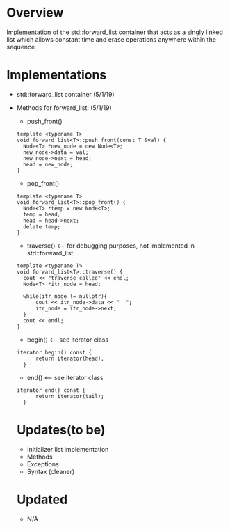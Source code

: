 # Overview
Implementation of the std::forward_list container that acts as a singly linked list which allows constant time and erase operations anywhere within the sequence

# Implementations
- std::forward_list container (5/1/19)
- Methods for forward_list: (5/1/19)
  - push_front()
  ```
  template <typename T>
  void forward_list<T>::push_front(const T &val) {
    Node<T> *new_node = new Node<T>;
    new_node->data = val;
    new_node->next = head;
    head = new_node;
  }
  ```
  - pop_front()
  ```
  template <typename T>
  void forward_list<T>::pop_front() {
    Node<T> *temp = new Node<T>;
    temp = head;
    head = head->next;
    delete temp;
  }
  ```
  - traverse() <-- for debugging purposes, not implemented in std::forward_list
  ```
  template <typename T>
  void forward_list<T>::traverse() {
    cout << "traverse called" << endl;
    Node<T> *itr_node = head;

    while(itr_node != nullptr){
        cout << itr_node->data << "  ";
        itr_node = itr_node->next;
    }
    cout << endl;
  }
  ```
  - begin() <-- see iterator class
  ```
  iterator begin() const {
        return iterator(head);
    }
  ```
  - end() <-- see iterator class
  ```
  iterator end() const {
        return iterator(tail);
    }
  ```
  
  # Updates(to be)
  - Initializer list implementation
  - Methods
  - Exceptions
  - Syntax (cleaner)
  
  # Updated
  - N/A
  
